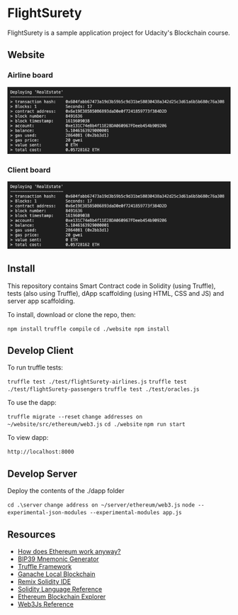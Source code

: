# FlightSurety

FlightSurety is a sample application project for Udacity's Blockchain course.

## Website

### Airline board
![alt text](https://github.com/15077693d/Blockchain-Capstone/blob/master/images/RE-deployment.png?raw=true)

### Client board
![alt text](https://github.com/15077693d/Blockchain-Capstone/blob/master/images/RE-deployment.png?raw=true)

## Install

This repository contains Smart Contract code in Solidity (using Truffle), tests (also using Truffle), dApp scaffolding (using HTML, CSS and JS) and server app scaffolding.

To install, download or clone the repo, then:

`npm install`
`truffle compile`
`cd ./website npm install`

## Develop Client

To run truffle tests:

`truffle test ./test/flightSurety-airlines.js`
`truffle test ./test/flightSurety-passengers`
`truffle test ./test/oracles.js`

To use the dapp:

`truffle migrate --reset`
`change addresses on ~/website/src/ethereum/web3.js`
`cd ./website`
`npm run start`

To view dapp:

`http://localhost:8000`

## Develop Server

Deploy the contents of the ./dapp folder

`cd .\server`
`change address on ~/server/ethereum/web3.js`
`node --experimental-json-modules --experimental-modules app.js`

## Resources

* [How does Ethereum work anyway?](https://medium.com/@preethikasireddy/how-does-ethereum-work-anyway-22d1df506369)
* [BIP39 Mnemonic Generator](https://iancoleman.io/bip39/)
* [Truffle Framework](http://truffleframework.com/)
* [Ganache Local Blockchain](http://truffleframework.com/ganache/)
* [Remix Solidity IDE](https://remix.ethereum.org/)
* [Solidity Language Reference](http://solidity.readthedocs.io/en/v0.4.24/)
* [Ethereum Blockchain Explorer](https://etherscan.io/)
* [Web3Js Reference](https://github.com/ethereum/wiki/wiki/JavaScript-API)